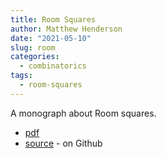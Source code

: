 ```yaml
---
title: Room Squares
author: Matthew Henderson
date: "2021-05-10"
slug: room
categories:
  - combinatorics
tags:
  - room-squares
---
```


A monograph about Room squares.

- [pdf](https://github.com/MHenderson/room/raw/master/output/main.pdf)
- [source](https://github.com/MHenderson/room) - on Github
